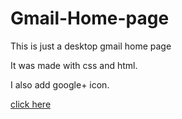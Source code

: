 # Gmail-Home-page

This is just a desktop gmail home page 

It was made with css and html.

I also add google+ icon.

[click here](https://github.com/ShitalSB/GmailHomepage/blob/master/Index.html)
